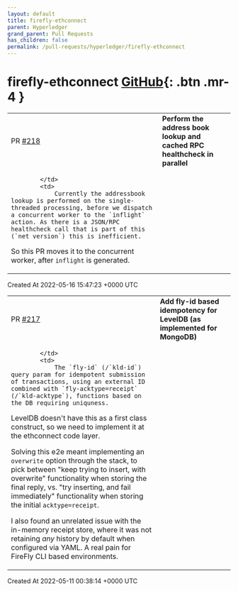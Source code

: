 ```yaml
---
layout: default
title: firefly-ethconnect
parent: Hyperledger
grand_parent: Pull Requests
has_children: false
permalink: /pull-requests/hyperledger/firefly-ethconnect
---
```


# firefly-ethconnect <span class="fs-3 right-align">[GitHub](https://github.com/hyperledger/firefly-ethconnect){: .btn .mr-4 }</span>


<div>
    <table>
        <tr>
            <td>
                PR <a href="https://github.com/hyperledger/firefly-ethconnect/pull/218" class=".btn">#218</a>
            </td>
            <td>
                <b>
                    Perform the address book lookup and cached RPC healthcheck in parallel
                </b>
            </td>
        </tr>
        <tr>
            <td>
                
            </td>
            <td>
                Currently the addressbook lookup is performed on the single-threaded processing, before we dispatch a concurrent worker to the `inflight` action. As there is a JSON/RPC healthcheck call that is part of this (`net_version`) this is inefficient.

So this PR moves it to the concurrent worker, after `inflight` is generated.
            </td>
        </tr>
    </table>
    <div class="right-align">
        Created At 2022-05-16 15:47:23 +0000 UTC
    </div>
</div>

<div>
    <table>
        <tr>
            <td>
                PR <a href="https://github.com/hyperledger/firefly-ethconnect/pull/217" class=".btn">#217</a>
            </td>
            <td>
                <b>
                    Add fly-id based idempotency for LevelDB (as implemented for MongoDB)
                </b>
            </td>
        </tr>
        <tr>
            <td>
                
            </td>
            <td>
                The `fly-id` (/`kld-id`) query param for idempotent submission of transactions, using an external ID combined with `fly-acktype=receipt` (/`kld-acktype`), functions based on the DB requiring uniquness.

LevelDB doesn't have this as a first class construct, so we need to implement it at the ethconnect code layer.
 
Solving this e2e meant implementing an `overwrite` option through the stack, to pick between "keep trying to insert, with overwrite" functionality when storing the final reply, vs. "try inserting, and fail immediately" functionality when storing the initial `acktype=receipt`.

I also found an unrelated issue with the in-memory receipt store, where it was not retaining _any_ history by default when configured via YAML. A real pain for FireFly CLI based environments.
            </td>
        </tr>
    </table>
    <div class="right-align">
        Created At 2022-05-11 00:38:14 +0000 UTC
    </div>
</div>

